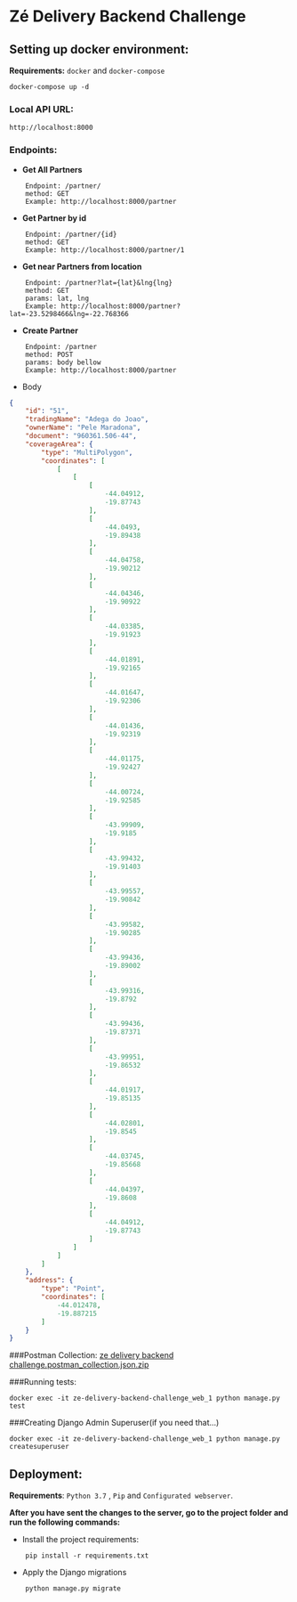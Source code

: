 # Zé Delivery Backend Challenge

## Setting up docker environment:

**Requirements:**
```docker``` and ```docker-compose```

```docker
docker-compose up -d
```

### Local API URL:

``` 
http://localhost:8000
```

### Endpoints:

- **Get All Partners**
``` 
    Endpoint: /partner/
    method: GET
    Example: http://localhost:8000/partner
```

- **Get Partner by id**
``` 
    Endpoint: /partner/{id}
    method: GET
    Example: http://localhost:8000/partner/1
```

- **Get near Partners from location**
``` 
    Endpoint: /partner?lat={lat}&lng{lng}
    method: GET
    params: lat, lng
    Example: http://localhost:8000/partner?lat=-23.5298466&lng=-22.768366
```

- **Create Partner**
``` 
    Endpoint: /partner
    method: POST
    params: body bellow
    Example: http://localhost:8000/partner
```
- Body
```json
{
    "id": "51",
    "tradingName": "Adega do Joao",
    "ownerName": "Pele Maradona",
    "document": "960361.506-44",
    "coverageArea": {
        "type": "MultiPolygon",
        "coordinates": [
            [
                [
                    [
                        -44.04912,
                        -19.87743
                    ],
                    [
                        -44.0493,
                        -19.89438
                    ],
                    [
                        -44.04758,
                        -19.90212
                    ],
                    [
                        -44.04346,
                        -19.90922
                    ],
                    [
                        -44.03385,
                        -19.91923
                    ],
                    [
                        -44.01891,
                        -19.92165
                    ],
                    [
                        -44.01647,
                        -19.92306
                    ],
                    [
                        -44.01436,
                        -19.92319
                    ],
                    [
                        -44.01175,
                        -19.92427
                    ],
                    [
                        -44.00724,
                        -19.92585
                    ],
                    [
                        -43.99909,
                        -19.9185
                    ],
                    [
                        -43.99432,
                        -19.91403
                    ],
                    [
                        -43.99557,
                        -19.90842
                    ],
                    [
                        -43.99582,
                        -19.90285
                    ],
                    [
                        -43.99436,
                        -19.89002
                    ],
                    [
                        -43.99316,
                        -19.8792
                    ],
                    [
                        -43.99436,
                        -19.87371
                    ],
                    [
                        -43.99951,
                        -19.86532
                    ],
                    [
                        -44.01917,
                        -19.85135
                    ],
                    [
                        -44.02801,
                        -19.8545
                    ],
                    [
                        -44.03745,
                        -19.85668
                    ],
                    [
                        -44.04397,
                        -19.8608
                    ],
                    [
                        -44.04912,
                        -19.87743
                    ]
                ]
            ]
        ]
    },
    "address": {
        "type": "Point",
        "coordinates": [
            -44.012478,
            -19.887215
        ]
    }
}
```

###Postman Collection:
[ze delivery backend challenge.postman_collection.json.zip](https://drive.google.com/open?id=1vAzQ-HxMz3eUzZByyH8rtxfHENxvf3Wv)

###Running tests:

```shell script
docker exec -it ze-delivery-backend-challenge_web_1 python manage.py test 
```

###Creating Django Admin Superuser(if you need that...)

```shell script
docker exec -it ze-delivery-backend-challenge_web_1 python manage.py createsuperuser 
```

## Deployment:

**Requirements**: ```Python 3.7``` , ```Pip``` and ```Configurated webserver```.

**After you have sent the changes to the server, go to the project folder and run the following commands:**
- Install the project requirements:
```shell script
    pip install -r requirements.txt
```
- Apply the Django migrations
```shell script
    python manage.py migrate 
```
